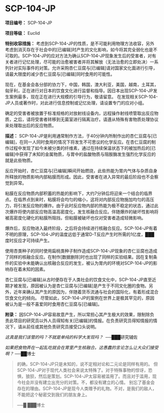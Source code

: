 # SCP-104-JP
**项目编号：** SCP-104-JP

**项目等级：** Euclid

**特别收容措施：** 考虑到SCP-104-JP的性质，是不可能利用物理方法收容，另外考虑到消灭存在于社会中的[已编辑]时产生的文化影响，如今将其完全弱化也是不可取的。SCP-104-JP的应对方法为确认SCP-104-JP现象发生后的受害者，对有关者进行记忆处理，尽可能的治愈被害者并将其解放（无法治愈的立即处决）一系列针对实际事件的对策。允许采购杏仁豆腐与[已编辑]请对国家文化面进行引导，请最大限度的减少杏仁豆腐与[已编辑]同时食用的可能性。

现在，在基金会各分部的协力下，中国，韩国，澳大利亚，美国，越南，土耳其，匈牙利，正在进行对日本的饮食文化进行监督和指导。因日本出现SCP-104-JP发生案例最多，现在正在进行大规模的引导行为，敬请留意。
在发现相关SCP-104-JP人员或著作时，对此进行信息控制或记忆处理，请设置专门的应对小组。

确定的受害者被放置于标准规格的对放射线设备内，远程操作射线喷管取出反应物质，之后，请将受害者转移到无菌室进行隔离治疗。请遵从特殊有害物质处理协议来处理取出后的反应物质。

**描述：** SCP-104-JP是利用通常制作方法，于40分钟内所制作出的杏仁豆腐与[已编辑]，在同一人同时食用的情况下将发生不可思议的化学反应。在杏仁豆腐的制作过程中发现了如今未被分类的纤维素，通过在持续保温状态下的被加热后的[已编辑]中获得了未知的金属物质，与胃中的盐酸物质与阻胺酶发生强烈化学反应的就是此些物质。

反应开始时，杏仁豆腐与[已编辑]瞬间开始燃烧，此些热能为胃内气体与杂质自身所释放的物质影响内部粘膜而形成。因此，受害者在进入异常的最后阶段也不会察觉到异常。

粘膜在反应物质内部积蓄的热能的影响下，大约7分钟后将迎来一个结合的临界点。在临界点到来时，粘膜将会均匀的缩小，这将对内部反应物施加均匀的高压力，将引发反应物的爆炸。由于此时反应物内部的热能为极不稳定的状态，通过此次爆炸将使内部反应物高温高密度化，发生核融合反应。伴随爆炸的破坏性影响将被高密度化硬化的粘膜所阻挡，但粘膜被破坏也仅对受害者造成轻微影响。

爆炸后，反应物进入最终阶段，之后将会持续进行核融合反应。SCP-104-JP有着不明的原理，SCP-104-JP的温度远低于通常D-T反应产生时所需的1亿度，███度时反应才可持续产生。

使用杏类种子的同时使用扁桃类种子制作造成SCP-104-JP现象的杏仁豆腐也造成了同样的核融合反应。在制作[数据删除]时也出现了同样的实验结果。因在复制条件的实验中未能确认出核融合反应的发生，被认为胃内的环境对SCP-104-JP的影响存在着未知的因素。

杏仁豆腐与[已编辑]从古时便存在于人类社会的饮食文化中，SCP-104-JP直至近期才被发现，原因被认为是杏仁豆腐与[已编辑]是产生于不同文化圈的食物。另外，近年来确认其产生的原因为，伴随着货币流通与社会的国际化，有着形成混合饮食文化的倾向。
尽管如此，SCP-104-JP的案例在世界上是极其罕见的，原因被认为是一般不喜爱同时食用杏仁豆腐与[已编辑]。

**附录：** 因SCP-104-JP容易故意产生，所以常担心其产生极大的效果，限制除负责此项目的研究员以外人员得知有关[已编辑]的情报。在负责研究员得知情报的情况下，请从前任或其他负责研究员接受口头说明。

*这真是我们该管的吗？不就是单纯的科学大发现吗？*  ──███研究辅佐

*如果把食物弄在一起乱吃就会在胃里产生核融合。这愚蠢的言论怎么让大众们接受啊？* ──██博士


> 的确，SCP-104-JP只是未知的，说不定相对论和二元论是同样有用的。
但SCP-104-JP对于现代人类社会来说太特殊了。对于特殊事物的惊讶，恐惧，狼狈，然后是策划。SCP-104-JP太容易被滥用了。而且对于滥用，现今社会并没有建立出充分的对策。不，都没有建立的心情。
别忘了基金会存在的理由。SCP-104-JP是现今人类赠予的礼物。不对，是我们的敌人，不能把这个秘密交到我们的朋友身上。
> 
> ──█ ███博士
> 

